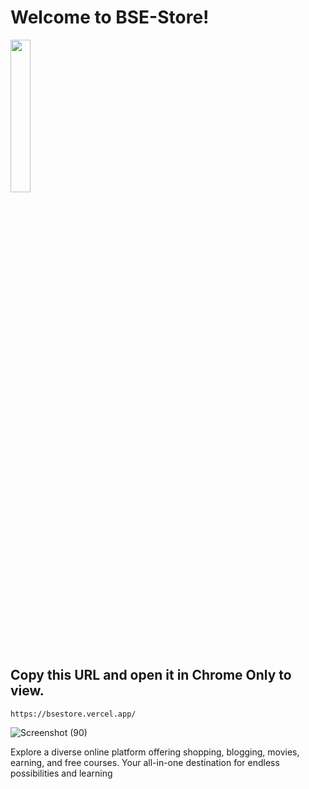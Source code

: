 # Welcome to BSE-Store!
<cenetr>
  <img src="https://github.com/jitenderji1137/BSE-Store/assets/113350806/c7059daf-01fa-49a8-bd9b-61d07dd660a8" width="25%" height="25%"/>
</center>

## Copy this URL and open it in Chrome Only to view.
```
https://bsestore.vercel.app/
```
![Screenshot (90)](https://github.com/jitenderji1137/BSE-Store/assets/113350806/76ddd9e3-b92b-44f5-a90d-12b550ba7b55)

Explore a diverse online platform offering shopping, blogging, movies, earning, and free courses. Your all-in-one destination for endless possibilities and learning

